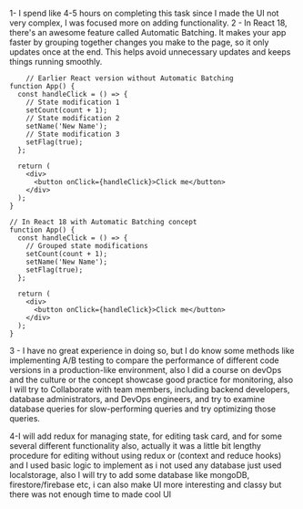 1- I spend like 4-5 hours on completing this task since I made the UI not very complex, I was focused more on adding functionality.
2 - In React 18, there's an awesome feature called Automatic Batching. It makes your app faster by grouping together changes you make to the page, so it only updates once at the end. This helps avoid unnecessary updates and keeps things running smoothly.
```
    // Earlier React version without Automatic Batching
function App() {
  const handleClick = () => {
    // State modification 1
    setCount(count + 1);
    // State modification 2
    setName('New Name');
    // State modification 3
    setFlag(true);
  };

  return (
    <div>
      <button onClick={handleClick}>Click me</button>
    </div>
  );
}

// In React 18 with Automatic Batching concept
function App() {
  const handleClick = () => {
    // Grouped state modifications
    setCount(count + 1);
    setName('New Name');
    setFlag(true);
  };

  return (
    <div>
      <button onClick={handleClick}>Click me</button>
    </div>
  );
}

```
3 - I have no great experience in doing so, but I do know some methods like implementing A/B testing to compare the performance of different code versions in a production-like environment, also I did a course on devOps and the culture or the concept showcase good practice for monitoring, also I will try to Collaborate with team members, including backend developers, database administrators, and DevOps engineers, and try to examine database queries for slow-performing queries and try optimizing those queries.

4-I will add redux for managing state, for editing task card, and for some several different functionality also, actually it was a little bit lengthy procedure for editing without using redux or (context and reduce hooks) and I used basic logic to implement as i not used any database just used localstorage, also I will try to add some database like mongoDB, firestore/firebase etc, i can also make UI more interesting and classy but there was not enough time to made cool UI
